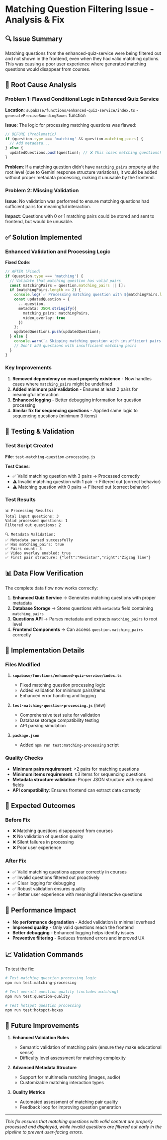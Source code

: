# Matching Question Filtering Issue - Analysis & Fix

## 🔍 Issue Summary

Matching questions from the enhanced-quiz-service were being filtered out and not shown in the frontend, even when they had valid matching options. This was causing a poor user experience where generated matching questions would disappear from courses.

## 🐛 Root Cause Analysis

### Problem 1: Flawed Conditional Logic in Enhanced Quiz Service

**Location**: `supabase/functions/enhanced-quiz-service/index.ts` - `generatePreciseBoundingBoxes` function

**Issue**: The logic for processing matching questions was flawed:

```typescript
// BEFORE (Problematic)
if (question.type === 'matching' && question.matching_pairs) {
  // Add metadata...
} else {
  updatedQuestions.push(question); // ❌ This loses matching questions!
}
```

**Problem**: If a matching question didn't have `matching_pairs` property at the root level (due to Gemini response structure variations), it would be added without proper metadata processing, making it unusable by the frontend.

### Problem 2: Missing Validation

**Issue**: No validation was performed to ensure matching questions had sufficient pairs for meaningful interaction.

**Impact**: Questions with 0 or 1 matching pairs could be stored and sent to frontend, but would be unusable.

## ✅ Solution Implemented

### Enhanced Validation and Processing Logic

**Fixed Code**:
```typescript
// AFTER (Fixed)
if (question.type === 'matching') {
  // Validate that matching question has valid pairs
  const matchingPairs = question.matching_pairs || [];
  if (matchingPairs.length >= 2) {
    console.log(`✅ Processing matching question with ${matchingPairs.length} pairs`);
    const updatedQuestion = {
      ...question,
      metadata: JSON.stringify({
        matching_pairs: matchingPairs,
        video_overlay: true
      })
    };
    updatedQuestions.push(updatedQuestion);
  } else {
    console.warn(`⚠️ Skipping matching question with insufficient pairs (${matchingPairs.length}). Need at least 2 pairs for meaningful interaction.`);
    // Don't add questions with insufficient matching pairs
  }
}
```

### Key Improvements

1. **Removed dependency on exact property existence** - Now handles cases where `matching_pairs` might be undefined
2. **Added minimum pair validation** - Ensures at least 2 pairs for meaningful interaction
3. **Enhanced logging** - Better debugging information for question processing
4. **Similar fix for sequencing questions** - Applied same logic to sequencing questions (minimum 3 items)

## 🧪 Testing & Validation

### Test Script Created

**File**: `test-matching-question-processing.js`

**Test Cases**:
- ✅ Valid matching question with 3 pairs → Processed correctly
- ⚠️ Invalid matching question with 1 pair → Filtered out (correct behavior)
- ⚠️ Matching question with 0 pairs → Filtered out (correct behavior)

### Test Results

```
📊 Processing Results:
Total input questions: 3
Valid processed questions: 1
Filtered out questions: 2

🔍 Metadata Validation:
✅ Metadata parsed successfully
✅ Has matching_pairs: true
✅ Pairs count: 3
✅ Video overlay enabled: true
✅ First pair structure: {"left":"Resistor","right":"Zigzag line"}
```

## 📊 Data Flow Verification

The complete data flow now works correctly:

1. **Enhanced Quiz Service** → Generates matching questions with proper metadata
2. **Database Storage** → Stores questions with `metadata` field containing `matching_pairs`
3. **Questions API** → Parses metadata and extracts `matching_pairs` to root level
4. **Frontend Components** → Can access `question.matching_pairs` correctly

## 🔧 Implementation Details

### Files Modified

1. **`supabase/functions/enhanced-quiz-service/index.ts`**
   - Fixed matching question processing logic
   - Added validation for minimum pairs/items
   - Enhanced error handling and logging

2. **`test-matching-question-processing.js`** (new)
   - Comprehensive test suite for validation
   - Database storage compatibility testing
   - API parsing simulation

3. **`package.json`**
   - Added `npm run test:matching-processing` script

### Quality Checks

- **Minimum pairs requirement**: ≥2 pairs for matching questions
- **Minimum items requirement**: ≥3 items for sequencing questions
- **Metadata structure validation**: Proper JSON structure with required fields
- **API compatibility**: Ensures frontend can extract data correctly

## 🎯 Expected Outcomes

### Before Fix
- ❌ Matching questions disappeared from courses
- ❌ No validation of question quality
- ❌ Silent failures in processing
- ❌ Poor user experience

### After Fix
- ✅ Valid matching questions appear correctly in courses
- ✅ Invalid questions filtered out proactively
- ✅ Clear logging for debugging
- ✅ Robust validation ensures quality
- ✅ Better user experience with meaningful interactive questions

## 🚀 Performance Impact

- **No performance degradation** - Added validation is minimal overhead
- **Improved quality** - Only valid questions reach the frontend
- **Better debugging** - Enhanced logging helps identify issues
- **Preventive filtering** - Reduces frontend errors and improved UX

## 📈 Validation Commands

To test the fix:

```bash
# Test matching question processing logic
npm run test:matching-processing

# Test overall question quality (includes matching)
npm run test:question-quality

# Test hotspot question processing
npm run test:hotspot-boxes
```

## 🔮 Future Improvements

1. **Enhanced Validation Rules**
   - Semantic validation of matching pairs (ensure they make educational sense)
   - Difficulty level assessment for matching complexity

2. **Advanced Metadata Structure**
   - Support for multimedia matching (images, audio)
   - Customizable matching interaction types

3. **Quality Metrics**
   - Automated assessment of matching pair quality
   - Feedback loop for improving question generation

---

*This fix ensures that matching questions with valid content are properly processed and displayed, while invalid questions are filtered out early in the pipeline to prevent user-facing errors.* 